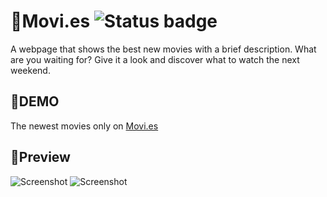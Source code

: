 # 📃Movi.es ![Status badge](https://img.shields.io/badge/status-completed-green)

A webpage that shows the best new movies with a brief description. What are you waiting for? Give it a look and discover what to watch the next weekend.
## 🚀DEMO
The newest movies only on [Movi.es](https://luiscadillo.github.io/Movi-es/ "website")
## 👀Preview
![Screenshot](Movi-es.png) 
![Screenshot](Movi-es__mobile.png) 
